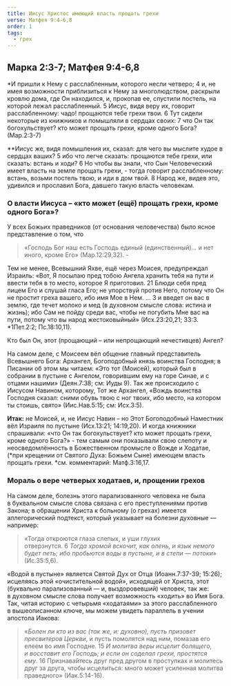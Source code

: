 ```yaml
---
title: Иисус Христос имеющий власть прощать грехи
verse: Матфея 9:4-6,8
order: 1
tags:
  - грех
---
```

## Марка 2:3-7; Матфея 9:4-6,8

*И пришли к Нему с расслабленным, которого несли четверо; 4 и, не имея возможности приблизиться к Нему за многолюдством, раскрыли кровлю дома, где Он находился, и, прокопав ее, спустили постель, на которой лежал расслабленный. 5 Иисус, видя веру их, говорит расслабленному: чадо! прощаются тебе грехи твои. 6 Тут сидели некоторые из книжников и помышляли в сердцах своих: 7 что Он так богохульствует? кто может прощать грехи, кроме одного Бога? (Мар.2:3-7)

**Иисус же, видя помышления их, сказал: для чего вы мыслите худое в сердцах ваших? 5 ибо что легче сказать: прощаются тебе грехи, или сказать: встань и ходи? 6 Но чтобы вы знали, что Сын Человеческий имеет власть на земле прощать грехи, - тогда говорит расслабленному: встань, возьми постель твою, и иди в дом твой. 8 Народ же, видев это, удивился и прославил Бога, давшего такую власть человекам.

### О власти Иисуса – «кто может (ещё) прощать грехи, кроме одного Бога»?

У всех Божьих праведников (от основания человечества) было ясное представление о том, что 

>«Господь Бог наш есть Господь единый (единственный)… и нет иного, кроме Его» (Мар.12:29,32). - 

Тем не менее, Всевышний Яхве, ещё через Моисея, предупреждал Израиль: «Вот, Я посылаю пред тобою Ангела хранить тебя на пути и ввести тебя в то место, которое Я приготовил. 21 Блюди себя пред лицем Его и слушай гласа Его; не упорствуй против Него, потому что Он не простит греха вашего, ибо имя Мое в Нем. … 3 и введет он вас в землю, где течет молоко и мед (в духовном смысле слова: истина и жизнь); ибо Сам не пойду среди вас, чтобы не погубить Мне вас на пути, потому что вы народ жестоковыйный» (Исх.23:20,21; 33:3. *1Пет.2:2; Пс.18:10,11). 

Кто был Он, этот (прощающий – или непрощающий нечестивцев) Ангел?

На самом деле, с Моисеем вёл общение главный представитель Всевышнего Бога: Архангел, Богоподобный князь воинства Господня; в Писании об этом мы читаем: «Это тот (Моисей), который был в собрании в пустыне с Ангелом, говорившим ему на горе Синае, и с отцами нашими» (Деян.7:38; см: Иуды 9). Так же происходило с Иисусом Навином, которому, Тот же Архангел, «Вождь воинства Господня сказал: сними обувь твою с ног твоих, ибо место, на котором ты стоишь, свято» (Иис.Нав.5:15; см: Исх.3:5). 

**Итак:** не Моисей, и, не Иисус Навин – но Этот Богоподобный Наместник вёл Израиля по пустыне (Исх.13:21; 14:19,20). И когда книжники спрашивали: «что Он так богохульствует? кто может прощать грехи, кроме одного Бога?» - тем самым они показывали свою слепоту и неосведомлённость в Божественном промысле о Вожде и Ходатае, (*при крещении от Святого Духа: Божьем Сыне) имеющем власть прощать грехи.  *см. комментарий: Матф.3:16,17.

### Мораль о вере четверых ходатаев, и, прощении грехов

На самом деле, болезнь этого парализованного человека не была в буквальном смысле слова связана с его преступлениями против Закона; в обращении Христа к больному (о грехах) имеется аллегорический подтекст, который указывает на болезни духовные — например:

>«Тогда откроются глаза слепых, и уши глухих отверзнутся. 6 *Тогда хромой вскочит, как олень, и язык немого будет петь; ибо пробьются воды в пустыне, и в степи — потоки*» (Ис.35:5,6). 

«Водой в пустыне» является Святой Дух от Отца (Иоанн.7:37-39; 15:26); исцеляясь этой «очистительной водой», исходящей от Христа, этот (буквально парализованный — и, выздоровевший) человек, так же: в духовном смысле слова получает возможность «ходить» во Имя Бога. Так, читая историю с четырьмя «ходатаями» за этого расслабленного в вышеописанном ключе, мы можем увидеть параллель в учении апостола Иакова:

>«*Болен ли кто из вас (так же, и: духовно), пусть призовет пресвитеров Церкви*, и пусть помолятся над ним, помазав его елеем во имя Господне. 15 *И молитва веры исцелит болящего, и восставит его Господь; и если он соделал грехи, простятся ему*. 16 Признавайтесь друг пред другом в проступках и молитесь друг за друга, чтобы исцелиться: много может усиленная молитва праведного» (Иак.5:14-16).